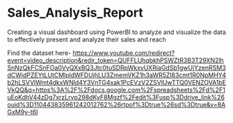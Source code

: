 # Sales_Analysis_Report
Creating a visual dashboard using PowerBI to analyze and visualize the data to effectively present and analyze their sales and reach

Find the dataset here-
https://www.youtube.com/redirect?event=video_description&redir_token=QUFFLUhqbkhPSWZtR3B3T29XN2lhSnNzQkFCSnFOa0VyQXxBQ3Jtc0tuSDRpWkxvUXRiaGdSb1gwUjYzenRSM3dCWjdPZEYtLUtCMlpldWFDUjhLU3ZmemVKZ1h3aWR5Zl83cmt1R0NpMHY4b2hLSVVlWmt4dkxWNld4Y3VnTG4xak1PcEVzV2ZSVlUwTTQ0VENZOVA1bEVkQQ&q=https%3A%2F%2Fdocs.google.com%2Fspreadsheets%2Fd%2F1uEoKdhV44zDg7xrzLrvp298dKyF8Mgzf%2Fedit%3Fusp%3Ddrive_link%26ouid%3D110443835961242012762%26rtpof%3Dtrue%26sd%3Dtrue&v=8AGxM9y-t6I
